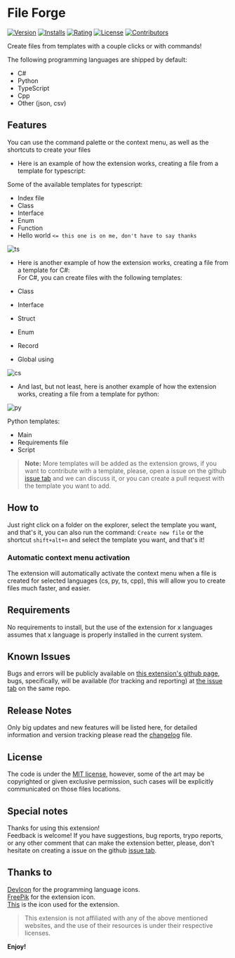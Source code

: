 # File Forge

<!-- Title: File Forge -->
<!-- Description: Create files from templates with a couple clicks or with commands! -->
<!-- Github: https://github.com/faultyblaster/file-forge -->

<!-- file location -->
<!-- ts.gif: '/media/showcase/ts.gif' -->
<!-- cs.gif: '/media/showcase/cs.gif' -->
<!-- py.gif: '/media/showcase/py.gif' -->

<!-- Extension store: https://marketplace.visualstudio.com/items?itemName=FaultyBlaster.file-forge -->

<!-- Adds badges -->
[![Version](https://img.shields.io/visual-studio-marketplace/v/FaultyBlaster.file-forge?label=version&style=flat-square)](https://marketplace.visualstudio.com/items?itemName=FaultyBlaster.file-forge)
[![Installs](https://img.shields.io/visual-studio-marketplace/i/FaultyBlaster.file-forge?label=installs&style=flat-square)](https://marketplace.visualstudio.com/items?itemName=FaultyBlaster.file-forge)
[![Rating](https://img.shields.io/visual-studio-marketplace/r/FaultyBlaster.file-forge?label=rating&style=flat-square)](https://marketplace.visualstudio.com/items?itemName=FaultyBlaster.file-forge)
[![License](https://img.shields.io/github/license/faultyblaster/file-forge?label=license&style=flat-square)](github.com/faultyblaster/file-forge/blob/master/LICENSE)
[![Contributors](https://img.shields.io/github/contributors/faultyblaster/file-forge?label=contributors&style=flat-square)](github.com/faultyblaster/file-forge/graphs/contributors)

Create files from templates with a couple clicks or with commands!

The following programming languages are shipped by default:

- C#
- Python
- TypeScript
- Cpp
- Other (json, csv)

## Features

You can use the command palette or the context menu, as well as the shortcuts to create your files

- Here is an example of how the extension works, creating a file from a template for typescript:  

Some of the available templates for typescript:

- Index file
- Class
- Interface
- Enum
- Function
- Hello world `<= this one is on me, don't have to say thanks`  

<!-- Show gif for ts -->
![ts](https://raw.githubusercontent.com/faultyblaster/file-forge/master/showcase/cs.gif)

- Here is another example of how the extension works, creating a file from a template for C#:  
For C#, you can create files with the following templates:

- Class
- Interface
- Struct
- Enum
- Record
- Global using

<!-- Show gif for cs -->
![cs](https://raw.githubusercontent.com/faultyblaster/file-forge/master/showcase/ts.gif)

- And last, but not least, here is another example of how the extension works, creating a file from a template for python:  

<!-- Show gif for py -->
![py](https://raw.githubusercontent.com/faultyblaster/file-forge/master/showcase/py.gif)

Python templates:

- Main
- Requirements file
- Script

> **Note:** More templates will be added as the extension grows, if you want to contribute with a template, please, open a issue on the github [issue tab](https://github.com/faultyblaster/templator/issues) and we can discuss it, or you can create a pull request with the template you want to add.

## How to

Just right click on a folder on the explorer, select the template you want, and that's it, you can also run the command: `Create new file` or the shortcut `shift+alt+n` and select the template you want, and that's it!

### Automatic context menu activation

The extension will automatically activate the context menu when a file is created for selected languages (cs, py, ts, cpp), this will allow you to create files much faster, and easier.

## Requirements

No requirements to install, but the use of the extension for x languages assumes that x language is properly installed in the current system.

<!-- ## You can create your own templates

Simply add as many languages as you want
 -->

## Known Issues

Bugs and errors will be publicly available on [this extension's github page](https://github.com/faultyblaster/templator), bugs, specifically, will be available (for tracking and reporting) at [the issue tab](https://github.com/faultyblaster/templator/issues) on the same repo.

## Release Notes

Only big updates and new features will be listed here, for detailed information and version tracking please read the [changelog](/CHANGELOG.md) file.

## License

The code is under the [MIT license](/LICENSE), however, some of the art may be copyrighted or given exclusive permission, such cases will be explicitly communicated on those files locations.

## Special notes

Thanks for using this extension!  
Feedback is welcome! If you have suggestions, bug reports, trypo <!-- This typo is intentional --> reports, or any other comment that can make the extension better, please, don't hesitate on creating a issue on the github [issue tab](https://github.com/faultyblaster/templator/issues).

## Thanks to

[DevIcon](https://devicon.dev/) for the programming language icons.  
[FreePik](https://www.flaticon.com/authors/freepik) for the extension icon.  
[This](https://www.flaticon.com/free-icon/scroll_1975103?term=papyrus&page=1&position=71&origin=search&related_id=1975103) is the icon used for the extension.

> This extension is not affiliated with any of the above mentioned websites, and the use of their resources is under their respective licenses.

**Enjoy!**
